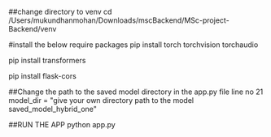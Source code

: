 ##change directory to venv
cd /Users/mukundhanmohan/Downloads/mscBackend/MSc-project-Backend/venv

#install the below require packages
pip install torch torchvision torchaudio

pip install transformers

pip install flask-cors

##Change the path to the saved model directory
in the app.py file line no 21 model_dir = "give your own directory path to the model saved_model_hybrid_one"

##RUN THE APP
python app.py
